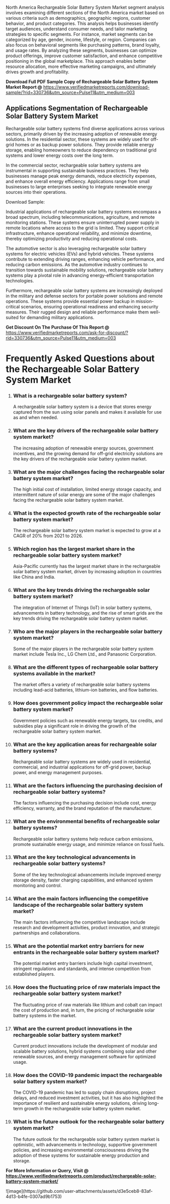  <p>North America Rechargeable Solar Battery System Market segment analysis involves examining different sections of the North America market based on various criteria such as demographics, geographic regions, customer behavior, and product categories. This analysis helps businesses identify target audiences, understand consumer needs, and tailor marketing strategies to specific segments. For instance, market segments can be categorized by age, gender, income, lifestyle, or region. Companies can also focus on behavioral segments like purchasing patterns, brand loyalty, and usage rates. By analyzing these segments, businesses can optimize product offerings, improve customer satisfaction, and enhance competitive positioning in the global marketplace. This approach enables better resource allocation, more effective marketing campaigns, and ultimately drives growth and profitability.</p><p><span class="font-[700]"><strong>Download Full PDF Sample Copy of&nbsp;Rechargeable Solar Battery System Market Report @</strong>&nbsp;</span><span class="font-[700]"><a href="https://www.verifiedmarketreports.com/download-sample/?rid=330736&amp;utm_source=Pulse11&amp;utm_medium=003&amp;trk=article-ssr-frontend-pulse_little-text-block" target="_blank" data-tracking-control-name="article-ssr-frontend-pulse_little-text-block" data-tracking-will-navigate="" data-test-link="">https://www.verifiedmarketreports.com/download-sample/?rid=330736&amp;utm_source=Pulse11&amp;utm_medium=003</a></span></p> <h2>Applications Segmentation of Rechargeable Solar Battery System Market</h2><p>Rechargeable solar battery systems find diverse applications across various sectors, primarily driven by the increasing adoption of renewable energy solutions. In the residential sector, these systems are widely used for off-grid homes or as backup power solutions. They provide reliable energy storage, enabling homeowners to reduce dependency on traditional grid systems and lower energy costs over the long term.</p><p>In the commercial sector, rechargeable solar battery systems are instrumental in supporting sustainable business practices. They help businesses manage peak energy demands, reduce electricity expenses, and enhance overall energy efficiency. Applications range from small businesses to large enterprises seeking to integrate renewable energy sources into their operations.</p>Download Sample:<p>Industrial applications of rechargeable solar battery systems encompass a broad spectrum, including telecommunications, agriculture, and remote monitoring stations. These systems ensure uninterrupted power supply in remote locations where access to the grid is limited. They support critical infrastructure, enhance operational reliability, and minimize downtime, thereby optimizing productivity and reducing operational costs.</p><p>The automotive sector is also leveraging rechargeable solar battery systems for electric vehicles (EVs) and hybrid vehicles. These systems contribute to extending driving ranges, enhancing vehicle performance, and reducing carbon emissions. As the automotive industry continues to transition towards sustainable mobility solutions, rechargeable solar battery systems play a pivotal role in advancing energy-efficient transportation technologies.</p><p>Furthermore, rechargeable solar battery systems are increasingly deployed in the military and defense sectors for portable power solutions and remote operations. These systems provide essential power backup in mission-critical scenarios, ensuring operational readiness and enhancing security measures. Their rugged design and reliable performance make them well-suited for demanding military applications.</p><p><strong>Get Discount On The Purchase Of This Report @</strong> <a href="Get Discount On The Purchase Of This Report @ https://www.verifiedmarketreports.com/ask-for-discount/?rid=330736&amp;utm_source=Pulse11&amp;utm_medium=003" target="_blank">https://www.verifiedmarketreports.com/ask-for-discount/?rid=330736&amp;utm_source=Pulse11&amp;utm_medium=003</a> &nbsp;</p><h1>Frequently Asked Questions about the Rechargeable Solar Battery System Market</h1><ol>  <li>    <h3>What is a rechargeable solar battery system?</h3>    <p>A rechargeable solar battery system is a device that stores energy captured from the sun using solar panels and makes it available for use as and when needed.</p>  </li>  <li>    <h3>What are the key drivers of the rechargeable solar battery system market?</h3>    <p>The increasing adoption of renewable energy sources, government incentives, and the growing demand for off-grid electricity solutions are the key drivers of the rechargeable solar battery system market.</p>  </li>  <li>    <h3>What are the major challenges facing the rechargeable solar battery system market?</h3>    <p>The high initial cost of installation, limited energy storage capacity, and intermittent nature of solar energy are some of the major challenges facing the rechargeable solar battery system market.</p>  </li>  <li>    <h3>What is the expected growth rate of the rechargeable solar battery system market?</h3>    <p>The rechargeable solar battery system market is expected to grow at a CAGR of 20% from 2021 to 2026.</p>  </li>  <li>    <h3>Which region has the largest market share in the rechargeable solar battery system market?</h3>    <p>Asia-Pacific currently has the largest market share in the rechargeable solar battery system market, driven by increasing adoption in countries like China and India.</p>  </li>  <li>    <h3>What are the key trends driving the rechargeable solar battery system market?</h3>    <p>The integration of Internet of Things (IoT) in solar battery systems, advancements in battery technology, and the rise of smart grids are the key trends driving the rechargeable solar battery system market.</p>  </li>  <li>    <h3>Who are the major players in the rechargeable solar battery system market?</h3>    <p>Some of the major players in the rechargeable solar battery system market include Tesla Inc., LG Chem Ltd., and Panasonic Corporation.</p>  </li>  <li>    <h3>What are the different types of rechargeable solar battery systems available in the market?</h3>    <p>The market offers a variety of rechargeable solar battery systems including lead-acid batteries, lithium-ion batteries, and flow batteries.</p>  </li>  <li>    <h3>How does government policy impact the rechargeable solar battery system market?</h3>    <p>Government policies such as renewable energy targets, tax credits, and subsidies play a significant role in driving the growth of the rechargeable solar battery system market.</p>  </li>  <li>    <h3>What are the key application areas for rechargeable solar battery systems?</h3>    <p>Rechargeable solar battery systems are widely used in residential, commercial, and industrial applications for off-grid power, backup power, and energy management purposes.</p>  </li>  <li>    <h3>What are the factors influencing the purchasing decision of rechargeable solar battery systems?</h3>    <p>The factors influencing the purchasing decision include cost, energy efficiency, warranty, and the brand reputation of the manufacturer.</p>  </li>  <li>    <h3>What are the environmental benefits of rechargeable solar battery systems?</h3>    <p>Rechargeable solar battery systems help reduce carbon emissions, promote sustainable energy usage, and minimize reliance on fossil fuels.</p>  </li>  <li>    <h3>What are the key technological advancements in rechargeable solar battery systems?</h3>    <p>Some of the key technological advancements include improved energy storage density, faster charging capabilities, and enhanced system monitoring and control.</p>  </li>  <li>    <h3>What are the main factors influencing the competitive landscape of the rechargeable solar battery system market?</h3>    <p>The main factors influencing the competitive landscape include research and development activities, product innovation, and strategic partnerships and collaborations.</p>  </li>  <li>    <h3>What are the potential market entry barriers for new entrants in the rechargeable solar battery system market?</h3>    <p>The potential market entry barriers include high capital investment, stringent regulations and standards, and intense competition from established players.</p>  </li>  <li>    <h3>How does the fluctuating price of raw materials impact the rechargeable solar battery system market?</h3>    <p>The fluctuating price of raw materials like lithium and cobalt can impact the cost of production and, in turn, the pricing of rechargeable solar battery systems in the market.</p>  </li>  <li>    <h3>What are the current product innovations in the rechargeable solar battery system market?</h3>    <p>Current product innovations include the development of modular and scalable battery solutions, hybrid systems combining solar and other renewable sources, and energy management software for optimized usage.</p>  </li>  <li>    <h3>How does the COVID-19 pandemic impact the rechargeable solar battery system market?</h3>    <p>The COVID-19 pandemic has led to supply chain disruptions, project delays, and reduced investment activities, but it has also highlighted the importance of resilient and sustainable energy solutions, driving long-term growth in the rechargeable solar battery system market.</p>  </li>  <li>    <h3>What is the future outlook for the rechargeable solar battery system market?</h3>    <p>The future outlook for the rechargeable solar battery system market is optimistic, with advancements in technology, supportive government policies, and increasing environmental consciousness driving the adoption of these systems for sustainable energy production and storage.</p>  </li></ol></body></html><p><strong>For More Information or Query, Visit @ <a href="https://www.verifiedmarketreports.com/product/rechargeable-solar-battery-system-market/" target="_blank">https://www.verifiedmarketreports.com/product/rechargeable-solar-battery-system-market/</a></strong></p>
![image](https://github.com/user-attachments/assets/d3e5ceb8-83af-4d13-b4fe-0307ad9b1753)
